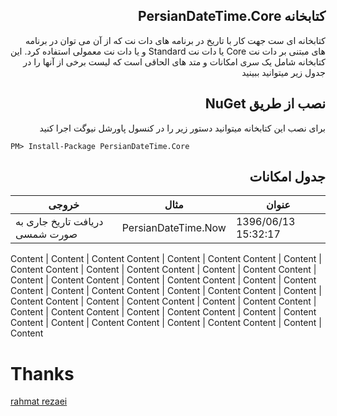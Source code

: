 

## <div dir="rtl">کتابخانه PersianDateTime.Core</div>

<div dir="rtl">
  کتابخانه ای ست جهت کار با تاریخ در برنامه های دات نت که از آن می توان در برنامه های مبتنی بر دات نت Core یا دات نت Standard و یا دات نت معمولی استفاده کرد.
  این کتابخانه شامل یک سری امکانات و متد های الحاقی است که لیست  برخی از آنها را در جدول زیر میتوانید ببینید
</div>

## <div dir="rtl">نصب از طریق NuGet </div>

<div dir="rtl">
برای نصب این کتابخانه میتوانید دستور زیر را در کنسول پاورشل نیوگت اجرا کنید
</div>

<pre><code>PM&gt; Install-Package PersianDateTime.Core</code></pre>

## <div dir="rtl">جدول امکانات </div>
خروجی   | مثال  | عنوان
------------- | -------------- | -------------
دریافت تاریخ جاری به صورت شمسی	   | PersianDateTime.Now	    | 1396/06/13 15:32:17

Content   | Content    | Content 
Content   | Content    | Content 
Content   | Content    | Content 
Content   | Content    | Content 
Content   | Content    | Content 
Content   | Content    | Content 
Content   | Content    | Content 
Content   | Content    | Content 
Content   | Content    | Content 
Content   | Content    | Content 
Content   | Content    | Content 
Content   | Content    | Content 
Content   | Content    | Content 
Content   | Content    | Content 
Content   | Content    | Content 
Content   | Content    | Content 
Content   | Content    | Content 
Content   | Content    | Content 
Content   | Content    | Content 



# Thanks
[rahmat rezaei](http://www.codeplex.com/site/users/view/rahmatrezaei)


